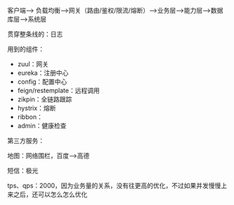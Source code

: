 客户端--> 负载均衡-->网关（路由/鉴权/限流/熔断）-->业务层-->能力层-->数据库层-->系统层

贯穿整条线的：日志



用到的组件：

* zuul：网关
* eureka：注册中心
* config：配置中心
* feign/restemplate：远程调用
* zikpin：全链路跟踪
* hystrix：熔断
* ribbon：
* admin：健康检查



第三方服务：

地图：网络围栏，百度-->高德

短信：极光



tps、qps：2000，因为业务量的关系，没有往更高的优化，不过如果并发慢慢上来之后，还可以怎么怎么优化



